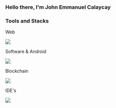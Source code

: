 ### Hello there, I'm John Emmanuel Calaycay

### Tools and Stacks 
<p align="center">
<p>Web</p>
  <a href="https://skillicons.dev">
    <img src="https://skillicons.dev/icons?i=js,html,css,nodejs,vercel,vue,svelte,tailwind,firebase,supabase," />
  </a>
</p>

<p align="center">
<p>Software & Android</p>
  <a href="https://skillicons.dev">
    <img src="https://skillicons.dev/icons?i=java,cpp,cs,flutter,androidstudio,unity" />
  </a>
</p>

<p align="center">
<p>Blockchain</p>
  <a href="https://skillicons.dev">
    <img src="https://skillicons.dev/icons?i=solidity" />
  </a>
</p>

<p align="center">
<p>IDE's</p>
  <a href="https://skillicons.dev">
    <img src="https://skillicons.dev/icons?i=vscode,idea" />
  </a>
</p>

<!--
- 🔭 I’m currently working on ...
- 🌱 I’m currently learning ...
- 👯 I’m looking to collaborate on ...
- 🤔 I’m looking for help with ...
- 💬 Ask me about ...
- 📫 How to reach me: ...
- 😄 Pronouns: ...
- ⚡ Fun fact: ...

-->
